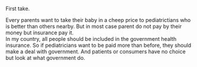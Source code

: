First take.

Every parents want to take their baby in a cheep price to pediatrictians who is better than others nearby.
But in most case parent do not pay by their money but insurance pay it.  
In my country, all people should be included in the government health insurance.
So if pediatricians want to be paid more than before, they should make a deal with government.
And patients or consumers have no choice but look at what government do.
